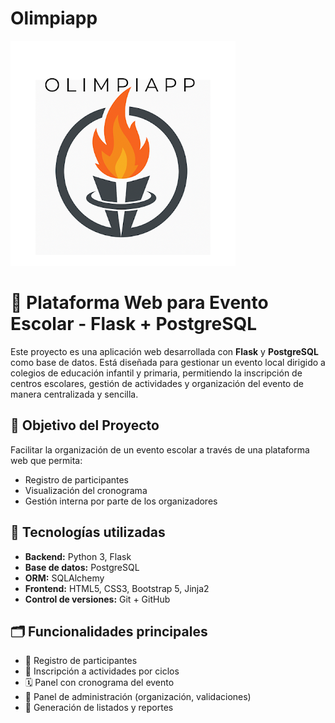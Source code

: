 # Olimpiapp

![VistaPrevia](Logoapli.png)

# 🏫 Plataforma Web para Evento Escolar - Flask + PostgreSQL

Este proyecto es una aplicación web desarrollada con **Flask** y **PostgreSQL** como base de datos. Está diseñada para gestionar un evento local dirigido a colegios de educación infantil y primaria, permitiendo la inscripción de centros escolares, gestión de actividades y organización del evento de manera centralizada y sencilla.


## 🎯 Objetivo del Proyecto

Facilitar la organización de un evento escolar a través de una plataforma web que permita:

- Registro de participantes
- Visualización del cronograma
- Gestión interna por parte de los organizadores

## 🚀 Tecnologías utilizadas

- **Backend:** Python 3, Flask
- **Base de datos:** PostgreSQL
- **ORM:** SQLAlchemy
- **Frontend:** HTML5, CSS3, Bootstrap 5, Jinja2
- **Control de versiones:** Git + GitHub

## 🗂️ Funcionalidades principales

- 📝 Registro de participantes
- 🎫 Inscripción a actividades por ciclos
- 🗓️ Panel con cronograma del evento
- 🔐 Panel de administración (organización, validaciones)
- 📄 Generación de listados y reportes
